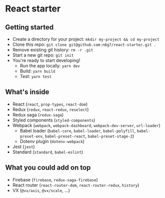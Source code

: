 # React starter

## Getting started

- Create a directory for your project: `mkdir my-project && cd my-project`
- Clone this repo: `git clone git@github.com:n6g7/react-starter.git .`
- Remove existing git history: `rm -r .git`
- Start a new git repo: `git init`
- You're ready to start developing!
  - Run the app locally: `yarn dev`
  - Build: `yarn build`
  - Test: `yarn test`

## What's inside

- React (`react`, `prop-types`, `react-dom`)
- Redux (`redux`, `react-redux`, `reselect`)
- Redux saga (`redux-saga`)
- Styled components (`styled-components`)
- Webpack (`webpack`, `webpack-dashboard`, `webpack-dev-server`, `url-loader`)
  - Babel loader (`babel-core`, `babel-loader`, `babel-polyfill`, `babel-preset-env`, `babel-preset-react`, `babel-preset-stage-2`)
  - Dotenv plugin (`dotenv-webpack`)
- Jest (`jest`)
- Standard (`standard`, `babel-eslint`)

## What you could add on top

- Firebase (`firebase`, `redux-saga-firebase`)
- React router (`react-router-dom`, `react-router-redux`, `history`)
- VX (`@vx/axis`, `@vx/scale`, ...)
